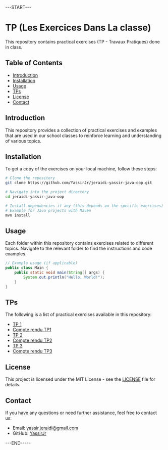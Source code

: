 ---START---

# TP (Les Exercices Dans La classe)

This repository contains practical exercises (TP - Travaux Pratiques) done in class.

## Table of Contents

- [Introduction](#introduction)
- [Installation](#installation)
- [Usage](#usage)
- [TPs](#tps)
- [License](#license)
- [Contact](#contact)

## Introduction

This repository provides a collection of practical exercises and examples that are used in our school classes to reinforce learning and understanding of various topics.

## Installation

To get a copy of the exercises on your local machine, follow these steps:

```bash
# Clone the repository
git clone https://github.com/YassirJr/jeraidi-yassir-java-oop.git

# Navigate into the project directory
cd jeraidi-yassir-java-oop

# Install dependencies if any (this depends on the specific exercises)
# Example for Java projects with Maven
mvn install
```

## Usage

Each folder within this repository contains exercises related to different topics. Navigate to the relevant folder to find the instructions and code examples.

```java
// Example usage (if applicable)
public class Main {
    public static void main(String[] args) {
        System.out.println("Hello, World!");
    }
}
```

## TPs

The following is a list of practical exercises available in this repository:

- [TP 1](tp1/src/main/java/org/example/readme.md)
- [Compte rendu TP1](tp1/compte-rendu.pdf)
- [TP 2](tp2/src/main/java/org/example/readme.md)
- [Compte rendu TP2](tp2/compte-rendu.pdf)
- [TP 3](tp3/src/main/java/org/example/readme.md)
- [Compte rendu TP3](tp3/compte-rendu.pdf)

## License

This project is licensed under the MIT License - see the [LICENSE](LICENSE) file for details.

## Contact

If you have any questions or need further assistance, feel free to contact us:

- Email: [yassir.jeraidi@gmail.com](mailto:yassir.jeraidi@gmail.com)
- GitHub: [YassirJr](https://github.com/YassirJr)

---END-----